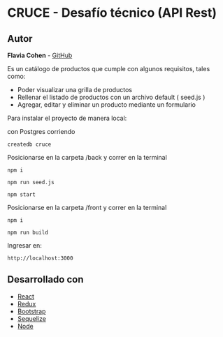 # CRUCE - Desafío técnico (API Rest)

## Autor

**Flavia Cohen** - [GitHub](https://github.com/FlaviaCohen)

Es un catálogo de productos que cumple con algunos requisitos, tales como:

- Poder visualizar una grilla de productos
- Rellenar el listado de productos con un archivo default ( seed.js )
- Agregar, editar y eliminar un producto mediante un formulario

Para instalar el proyecto de manera local:

con Postgres corriendo

```
createdb cruce
```

Posicionarse en la carpeta /back y correr en la terminal

```
npm i
```

```
npm run seed.js
```

```
npm start
```

Posicionarse en la carpeta /front y correr en la terminal

```
npm i
```

```
npm run build
```

Ingresar en:
```
http://localhost:3000
```
## Desarrollado con

- [React](https://es.reactjs.org/docs/getting-started.html)
- [Redux](https://redux.js.org/introduction/getting-started)
- [Bootstrap](https://getbootstrap.com/docs/4.5/getting-started/introduction)
- [Sequelize](https://sequelize.org)
- [Node](https://nodejs.org/es/docs)
